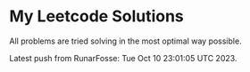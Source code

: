 # My Leetcode Solutions
All problems are tried solving in the most optimal way possible.

Latest push from RunarFosse: Tue Oct 10 23:01:05 UTC 2023.
